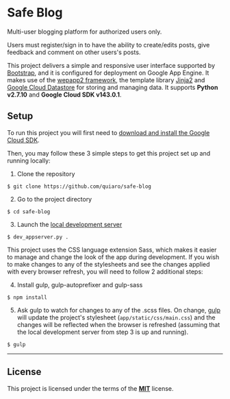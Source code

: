Safe Blog
=====================

Multi-user blogging platform for authorized users only.

Users must register/sign in to have the ability to create/edits posts, give feedback and comment on other users's posts.

This project delivers a simple and responsive user interface supported by [Bootstrap](http://getbootstrap.com/), and it is configured for deployment on Google App Engine. It makes use of the [wepapp2 framework](http://webapp2.readthedocs.io/en/latest/), the template library [Jinja2](http://jinja.pocoo.org/docs/2.9/) and [Google Cloud Datastore](https://cloud.google.com/appengine/docs/standard/python/datastore/) for storing and managing data. It supports **Python v2.7.10** and **Google Cloud SDK v143.0.1**.


## Setup

To run this project you will first need to [download and install the Google Cloud SDK](https://cloud.google.com/appengine/docs/standard/python/download).

Then, you may follow these 3 simple steps to get this project set up and running locally:

1) Clone the repository
```
$ git clone https://github.com/quiaro/safe-blog
```

2) Go to the project directory
```
$ cd safe-blog
```

3) Launch the [local development server](https://cloud.google.com/appengine/docs/standard/python/tools/using-local-server)
```
$ dev_appserver.py .
```

This project uses the CSS language extension Sass, which makes it easier to manage and change the look of the app during development. If you wish to make changes to any of the stylesheets and see the changes applied with every browser refresh, you will need to follow 2 additional steps:

4) Install gulp, gulp-autoprefixer and gulp-sass
```
$ npm install
```

5) Ask gulp to watch for changes to any of the .scss files. On change, [gulp](http://gulpjs.com/) will update the project's stylesheet (`app/static/css/main.css`) and the changes will be reflected when the browser is refreshed (assuming that the local development server from step 3 is up and running).
```
$ gulp
```

---

## License

This project is licensed under the terms of the [**MIT**](https://opensource.org/licenses/MIT) license.
